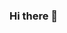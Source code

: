 ### Hi there 👋

<!--
**JNPudding/jnpudding** is a ✨ _special_ ✨ repository because its `README.md` (this file) appears on your GitHub profile.

<div align="center">
  <a href="https://github.com/JMPudding">
  <img height="180em" src="https://github-readme-stats.vercel.app/api?username=JNPudding&show_icons=true&theme=dracula&include_all_commits=true&count_private=true"/>
  <img height="180em" src="https://github-readme-stats.vercel.app/api/top-langs/?username=JNPudding&layout=compact&langs_count=7&theme=dracula"/>
</div>
